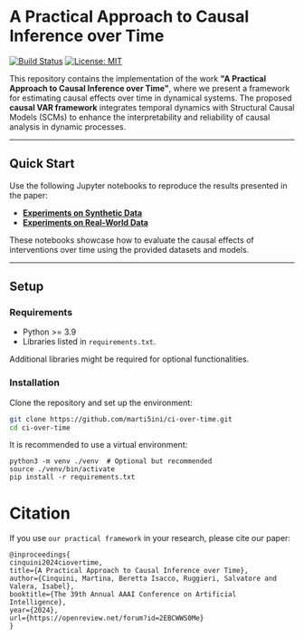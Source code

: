 # A Practical Approach to Causal Inference over Time

[![Build Status](https://img.shields.io/badge/Build-Passing-brightgreen)](https://github.com/marti5ini/ci-over-time/actions) [![License: MIT](https://img.shields.io/badge/License-MIT-blue.svg)](https://opensource.org/licenses/MIT)

This repository contains the implementation of the work **"A Practical Approach to Causal Inference over Time"**, where we present a framework for estimating causal effects over time in dynamical systems. The proposed **causal VAR framework** integrates temporal dynamics with Structural Causal Models (SCMs) to enhance the interpretability and reliability of causal analysis in dynamic processes.

---

## Quick Start

Use the following Jupyter notebooks to reproduce the results presented in the paper:

- **[Experiments on Synthetic Data](notebooks/synthetic_experiments.ipynb)**  
- **[Experiments on Real-World Data](notebooks/real_world_experiments.ipynb)**  

These notebooks showcase how to evaluate the causal effects of interventions over time using the provided datasets and models.

---

## Setup

### Requirements

- Python >= 3.9
- Libraries listed in `requirements.txt`.

Additional libraries might be required for optional functionalities.

### Installation

Clone the repository and set up the environment:

```bash
git clone https://github.com/marti5ini/ci-over-time.git
cd ci-over-time
```
It is recommended to use a virtual environment:

```
python3 -m venv ./venv  # Optional but recommended
source ./venv/bin/activate
pip install -r requirements.txt
```

# Citation

If you use `our practical framework` in your research, please cite our paper:

```
@inproceedings{
cinquini2024ciovertime,
title={A Practical Approach to Causal Inference over Time},
author={Cinquini, Martina, Beretta Isacco, Ruggieri, Salvatore and Valera, Isabel},
booktitle={The 39th Annual AAAI Conference on Artificial Intelligence},
year={2024},
url={https://openreview.net/forum?id=2EBCWWS0Me}
}

